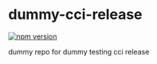 # dummy-cci-release

[![npm version](https://img.shields.io/badge/%40nui%2Fdummy--cci--release-10.8.0-blue.svg)](https://artifactory.corp.adobe.com/artifactory/npm-nui-release/@nui/dummy-cci-release/-/@nui/dummy-cci-release-10.8.0.tgz)


dummy repo for dummy testing cci release